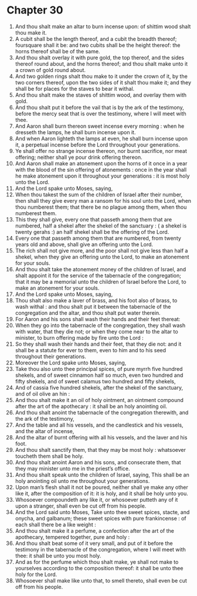 # Chapter 30

1. And thou shalt make an altar to burn incense upon: of shittim wood shalt thou make it.
2. A cubit shall be the length thereof, and a cubit the breadth thereof; foursquare shall it be: and two cubits shall be the height thereof: the horns thereof shall be of the same.
3. And thou shalt overlay it with pure gold, the top thereof, and the sides thereof round about, and the horns thereof; and thou shalt make unto it a crown of gold round about.
4. And two golden rings shalt thou make to it under the crown of it, by the two corners thereof, upon the two sides of it shalt thou make it; and they shall be for places for the staves to bear it withal.
5. And thou shalt make the staves of shittim wood, and overlay them with gold.
6. And thou shalt put it before the vail that is by the ark of the testimony, before the mercy seat that is over the testimony, where I will meet with thee.
7. And Aaron shall burn thereon sweet incense every morning : when he dresseth the lamps, he shall burn incense upon it.
8. And when Aaron lighteth the lamps at even, he shall burn incense upon it, a perpetual incense before the Lord throughout your generations.
9. Ye shall offer no strange incense thereon, nor burnt sacrifice, nor meat offering; neither shall ye pour drink offering thereon.
10. And Aaron shall make an atonement upon the horns of it once in a year with the blood of the sin offering of atonements : once in the year shall he make atonement upon it throughout your generations : it is most holy unto the Lord.
11. And the Lord spake unto Moses, saying,
12. When thou takest the sum of the children of Israel after their number, then shall they give every man a ransom for his soul unto the Lord, when thou numberest them; that there be no plague among them, when thou numberest them.
13. This they shall give, every one that passeth among them that are numbered, half a shekel after the shekel of the sanctuary : ( a shekel is twenty gerahs :) an half shekel shall be the offering of the Lord.
14. Every one that passeth among them that are numbered, from twenty years old and above, shall give an offering unto the Lord.
15. The rich shall not give more, and the poor shall not give less than half a shekel, when they give an offering unto the Lord, to make an atonement for your souls.
16. And thou shalt take the atonement money of the children of Israel, and shalt appoint it for the service of the tabernacle of the congregation; that it may be a memorial unto the children of Israel before the Lord, to make an atonement for your souls.
17. And the Lord spake unto Moses, saying,
18. Thou shalt also make a laver of brass, and his foot also of brass, to wash withal : and thou shalt put it between the tabernacle of the congregation and the altar, and thou shalt put water therein.
19. For Aaron and his sons shall wash their hands and their feet thereat:
20. When they go into the tabernacle of the congregation, they shall wash with water, that they die not; or when they come near to the altar to minister, to burn offering made by fire unto the Lord :
21. So they shall wash their hands and their feet, that they die not: and it shall be a statute for ever to them, even to him and to his seed throughout their generations.
22. Moreover the Lord spake unto Moses, saying,
23. Take thou also unto thee principal spices, of pure myrrh five hundred shekels, and of sweet cinnamon half so much, even two hundred and fifty shekels, and of sweet calamus two hundred and fifty shekels,
24. And of cassia five hundred shekels, after the shekel of the sanctuary, and of oil olive an hin :
25. And thou shalt make it an oil of holy ointment, an ointment compound after the art of the apothecary : it shall be an holy anointing oil.
26. And thou shalt anoint the tabernacle of the congregation therewith, and the ark of the testimony,
27. And the table and all his vessels, and the candlestick and his vessels, and the altar of incense,
28. And the altar of burnt offering with all his vessels, and the laver and his foot.
29. And thou shalt sanctify them, that they may be most holy : whatsoever toucheth them shall be holy.
30. And thou shalt anoint Aaron and his sons, and consecrate them, that they may minister unto me in the priest’s office.
31. And thou shalt speak unto the children of Israel, saying, This shall be an holy anointing oil unto me throughout your generations.
32. Upon man’s flesh shall it not be poured, neither shall ye make any other like it, after the composition of it: it is holy, and it shall be holy unto you.
33. Whosoever compoundeth any like it, or whosoever putteth any of it upon a stranger, shall even be cut off from his people.
34. And the Lord said unto Moses, Take unto thee sweet spices, stacte, and onycha, and galbanum; these sweet spices with pure frankincense : of each shall there be a like weight :
35. And thou shalt make it a perfume, a confection after the art of the apothecary, tempered together, pure and holy :
36. And thou shalt beat some of it very small, and put of it before the testimony in the tabernacle of the congregation, where I will meet with thee: it shall be unto you most holy.
37. And as for the perfume which thou shalt make, ye shall not make to yourselves according to the composition thereof: it shall be unto thee holy for the Lord.
38. Whosoever shall make like unto that, to smell thereto, shall even be cut off from his people.

